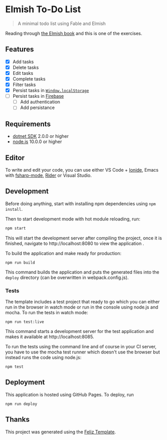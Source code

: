 # Elmish To-Do List

> A minimal todo list using Fable and Elmish

Reading through [the Elmish book](https://zaid-ajaj.github.io/the-elmish-book/#/) and this is one of the exercises.

## Features

- [x] Add tasks
- [x] Delete tasks
- [x] Edit tasks
- [x] Complete tasks
- [x] Filter tasks
- [x] Persist tasks in [`Window.localStorage`](https://developer.mozilla.org/en-US/docs/Web/API/Window/localStorage)
- [ ] Persist tasks in [Firebase](https://firebase.google.com/)
  - [ ] Add authentication
  - [ ] Add persistance

## Requirements

* [dotnet SDK](https://www.microsoft.com/net/download/core) 2.0.0 or higher
* [node.js](https://nodejs.org) 10.0.0 or higher

## Editor

To write and edit your code, you can use either VS Code + [Ionide](http://ionide.io/), Emacs with [fsharp-mode](https://github.com/fsharp/emacs-fsharp-mode), [Rider](https://www.jetbrains.com/rider/) or Visual Studio.

## Development

Before doing anything, start with installing npm dependencies using `npm install`.

Then to start development mode with hot module reloading, run:
```bash
npm start
```
This will start the development server after compiling the project, once it is finished, navigate to http://localhost:8080 to view the application .

To build the application and make ready for production:
```
npm run build
```
This command builds the application and puts the generated files into the `deploy` directory (can be overwritten in webpack.config.js).

### Tests

The template includes a test project that ready to go which you can either run in the browser in watch mode or run in the console using node.js and mocha. To run the tests in watch mode:
```
npm run test:live
```
This command starts a development server for the test application and makes it available at http://localhost:8085.

To run the tests using the command line and of course in your CI server, you have to use the mocha test runner which doesn't use the browser but instead runs the code using node.js:
```
npm test
```

## Deployment

This application is hosted using GitHub Pages. To deploy, run
```
npm run deploy
```

## Thanks

This project was generated using the [Feliz Template](https://github.com/Zaid-Ajaj/Feliz).